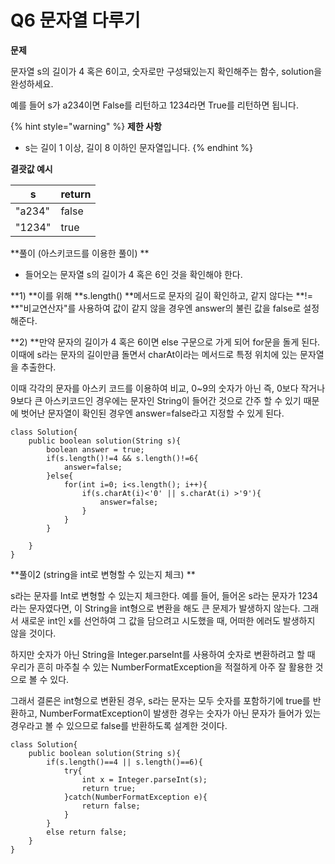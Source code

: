 # Q6 문자열 다루기

**문제**

문자열 s의 길이가 4 혹은 6이고, 숫자로만 구성돼있는지 확인해주는 함수, solution을 완성하세요.&#x20;

예를 들어 s가 a234이면 False를 리턴하고 1234라면 True를 리턴하면 됩니다.



{% hint style="warning" %}
**제한 사항**

* s는 길이 1 이상, 길이 8 이하인 문자열입니다.
{% endhint %}

&#x20;

**결괏값 예시**

| s      | return |
| ------ | ------ |
| "a234" | false  |
| "1234" | true   |

&#x20;

**풀이 (아스키코드를 이용한 풀이) **

* 들어오는 문자열 s의 길이가 4 혹은 6인 것을 확인해야 한다.&#x20;

**1) **이를 위해 **s.length() **메서드로 문자의 길이 확인하고, 같지 않다는  **!= **"비교연산자"를 사용하여 값이 같지 않을 경우엔 answer의 불린 값을 false로 설정해준다. &#x20;

**2) **만약 문자의 길이가 4 혹은 6이면 else 구문으로 가게 되어 for문을 돌게 된다. 이때에 s라는 문자의 길이만큼 돌면서 charAt이라는 메서드로 특정 위치에 있는 문자열을 추출한다. &#x20;

이때 각각의 문자를 아스키 코드를 이용하여 비교, 0\~9의 숫자가 아닌 즉, 0보다 작거나 9보다 큰 아스키코드인 경우에는 문자인 String이 들어간 것으로 간주 할 수 있기 때문에 벗어난 문자열이 확인된 경우엔  answer=false라고 지정할 수 있게 된다.&#x20;

```
class Solution{
    public boolean solution(String s){
        boolean answer = true;
        if(s.length()!=4 && s.length()!=6{
            answer=false;
        }else{
            for(int i=0; i<s.length(); i++){
                if(s.charAt(i)<'0' || s.charAt(i) >'9'){
                    answer=false;
                }
            }
        }
        
    }
}
```



**풀이2  (string을 int로 변형할 수 있는지 체크) **

s라는 문자를 Int로 변형할 수 있는지 체크한다. 예를 들어, 들어온 s라는 문자가 1234라는 문자였다면, 이 String을 int형으로 변환을 해도 큰 문제가 발생하지 않는다. 그래서 새로운 int인 x를 선언하여 그 값을 담으려고 시도했을 때, 어떠한 에러도 발생하지 않을 것이다.&#x20;

하지만 숫자가 아닌 String을 Integer.parseInt를 사용하여 숫자로 변환하려고 할 때 우리가 흔히 마주칠 수 있는 NumberFormatException을 적절하게 아주 잘 활용한 것으로 볼 수 있다.&#x20;

그래서 결론은 int형으로 변환된 경우, s라는 문자는 모두 숫자를 포함하기에 true를 반환하고, NumberFormatException이 발생한 경우는 숫자가 아닌 문자가 들어가 있는 경우라고 볼 수 있으므로 false를 반환하도록 설계한 것이다.



```
class Solution{
    public boolean solution(String s){
        if(s.length()==4 || s.length()==6){
            try{
                int x = Integer.parseInt(s);
                return true;
            }catch(NumberFormatException e){
                return false;
            }
        }
        else return false;
    }
}
```
